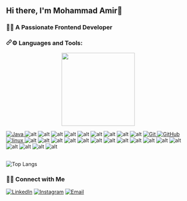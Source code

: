 <h2> Hi there, I'm Mohammad Amir👦 </h2>
<h3> 👨‍💻 A Passionate Frontend Developer </h3>

<h3 dir="auto"><a id="user-content--languages-and-tools" class="anchor" aria-hidden="true" href="#-languages-and-tools"><svg class="octicon octicon-link" viewBox="0 0 16 16" version="1.1" width="16" height="16" aria-hidden="true"><path d="m7.775 3.275 1.25-1.25a3.5 3.5 0 1 1 4.95 4.95l-2.5 2.5a3.5 3.5 0 0 1-4.95 0 .751.751 0 0 1 .018-1.042.751.751 0 0 1 1.042-.018 1.998 1.998 0 0 0 2.83 0l2.5-2.5a2.002 2.002 0 0 0-2.83-2.83l-1.25 1.25a.751.751 0 0 1-1.042-.018.751.751 0 0 1-.018-1.042Zm-4.69 9.64a1.998 1.998 0 0 0 2.83 0l1.25-1.25a.751.751 0 0 1 1.042.018.751.751 0 0 1 .018 1.042l-1.25 1.25a3.5 3.5 0 1 1-4.95-4.95l2.5-2.5a3.5 3.5 0 0 1 4.95 0 .751.751 0 0 1-.018 1.042.751.751 0 0 1-1.042.018 1.998 1.998 0 0 0-2.83 0l-2.5 2.5a1.998 1.998 0 0 0 0 2.83Z"></path></svg></a><g-emoji class="g-emoji" alias="gear" fallback-src="https://github.githubassets.com/images/icons/emoji/unicode/2699.png">⚙</g-emoji> Languages and Tools:</h3>

<p align='center'> <img src="https://media.giphy.com/media/TEnXkcsHrP4YedChhA/giphy.gif" width="200" height="200" frameBorder="0" class="giphy-embed" allowFullScreen></img></p>

<p align="left">
<a href="https://www.java.com" target="_blank"> <img src="https://img.shields.io/badge/Java-ED8B00?style=for-the-badge&logo=java&logoColor=white" alt="Java"/> </a>
<a  target="_blank"> <img src="https://img.shields.io/badge/JavaScript-323330?style=for-the-badge&logo=javascript&logoColor=F7DF1E " alt="alt"/> </a> 
 <a  target="_blank"> <img src="https://img.shields.io/badge/TypeScript-007ACC?style=for-the-badge&logo=typescript&logoColor=white " alt="alt"/> </a> 
<a  target="_blank"> <img src="https://img.shields.io/badge/React-20232A?style=for-the-badge&logo=react&logoColor=61DAFB " alt="alt"/> </a> 
<a  target="_blank"> <img src="https://img.shields.io/badge/next%20js-000000?style=for-the-badge&logo=nextdotjs&logoColor=white" alt="alt"/> </a> 
<a  target="_blank"> <img src="https://img.shields.io/badge/Redux-593D88?style=for-the-badge&logo=redux&logoColor=white " alt="alt"/> </a> 
<a  target="_blank"> <img src="https://img.shields.io/badge/Tailwind_CSS-38B2AC?style=for-the-badge&logo=tailwind-css&logoColor=white " alt="alt"/> </a>
<a  target="_blank"> <img src="https://img.shields.io/badge/Bootstrap-563D7C?style=for-the-badge&logo=bootstrap&logoColor=white " alt="alt"/> </a> 
<a  target="_blank"> <img src="https://img.shields.io/badge/CSS3-1572B6?style=for-the-badge&logo=css3&logoColor=white " alt="alt"/> </a> 
<a  target="_blank"> <img src="https://img.shields.io/badge/HTML5-E34F26?style=for-the-badge&logo=html5&logoColor=white " alt="alt"/> </a> 
<a href="https://git-scm.com/" target="_blank"> <img src="https://img.shields.io/badge/GIT-E44C30?style=for-the-badge&logo=git&logoColor=white" alt="Git"/> </a>
<a href="https://github.com/" target="_blank"> <img src="https://img.shields.io/badge/GitHub-100000?style=for-the-badge&logo=github&logoColor=white" alt="GitHub"/>
<a href="https://www.linux.org/" target="_blank"> <img src="https://img.shields.io/badge/Linux-FCC624?style=for-the-badge&logo=linux&logoColor=black" alt="linux"/> </a> 
<a  target="_blank"> <img src="https://img.shields.io/badge/Postman-FF6C37?style=for-the-badge&logo=Postman&logoColor=white " alt="alt"/> </a> 
<a  target="_blank"> <img src="https://img.shields.io/badge/json-5E5C5C?style=for-the-badge&logo=json&logoColor=white " alt="alt"/> </a> 
<a  target="_blank"> <img src="https://img.shields.io/badge/Yarn-2C8EBB?style=for-the-badge&logo=yarn&logoColor=white " alt="alt"/> </a> 
<a  target="_blank"> <img src="https://img.shields.io/badge/eslint-3A33D1?style=for-the-badge&logo=eslint&logoColor=white " alt="alt"/> </a> 
<a  target="_blank"> <img src="https://img.shields.io/badge/prettier-1A2C34?style=for-the-badge&logo=prettier&logoColor=F7BA3E " alt="alt"/> </a> 
<a  target="_blank"> <img src="https://img.shields.io/badge/Babel-F9DC3E?style=for-the-badge&logo=babel&logoColor=white " alt="alt"/> </a> 
<a  target="_blank"> <img src="https://img.shields.io/badge/npm-CB3837?style=for-the-badge&logo=npm&logoColor=white " alt="alt"/> </a> 
<a  target="_blank"> <img src="https://img.shields.io/badge/Vite-B73BFE?style=for-the-badge&logo=vite&logoColor=FFD62E " alt="alt"/> </a> 
<a  target="_blank"> <img src="https://img.shields.io/badge/Webpack-8DD6F9?style=for-the-badge&logo=Webpack&logoColor=white " alt="alt"/> </a> 
<a  target="_blank"> <img src="https://img.shields.io/badge/Windows-0078D6?style=for-the-badge&logo=windows&logoColor=white " alt="alt"/> </a> 
<a  target="_blank"> <img src="https://img.shields.io/badge/Ubuntu-E95420?style=for-the-badge&logo=ubuntu&logoColor=white " alt="alt"/> </a> 
<a  target="_blank"> <img src="https://img.shields.io/badge/mac%20os-000000?style=for-the-badge&logo=apple&logoColor=white " alt="alt"/> </a> 
<a  target="_blank"> <img src="https://img.shields.io/badge/VSCode-0078D4?style=for-the-badge&logo=visual%20studio%20code&logoColor=white " alt="alt"/> </a> 
<a  target="_blank"> <img src="https://img.shields.io/badge/sublime_text-%23575757.svg?&style=for-the-badge&logo=sublime-text&logoColor=important " alt="alt"/> </a> 
<a  target="_blank"> <img src="https://img.shields.io/badge/Notepad++-90E59A.svg?style=for-the-badge&logo=notepad%2B%2B&logoColor=black " alt="alt"/> </a> 
<a  target="_blank"> <img src="https://img.shields.io/badge/IntelliJ_IDEA-000000.svg?style=for-the-badge&logo=intellij-idea&logoColor=white " alt="alt"/> </a> 


 


</br>
</br>	



![Top Langs](https://github-readme-stats.vercel.app/api/top-langs/?username=amirsep&theme=tokyonight&layout=compact)




<h3> 🤝🏻 Connect with Me </h3>

<p align="center">

<a href="https://www.linkedin.com/in/amirsep/"><img alt="LinkedIn" src="https://img.shields.io/badge/LinkedIn-Mohammad%20Amir-blue?style=flat-square&logo=linkedin"></a>
<a href="https://www.instagram.com/amirvmohd/"><img alt="Instagram" src="https://img.shields.io/badge/Instagram-amirvmohd-blue?style=flat-square&logo=instagram"></a>
<a href="mailto:amir.sep19@gmail.com"><img alt="Email" src="https://img.shields.io/badge/Email-amir.sep19@gmail.com-blue?style=flat-square&logo=gmail"></a>
</p>

